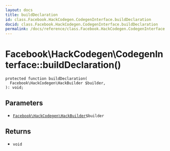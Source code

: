```yaml
---
layout: docs
title: buildDeclaration
id: class.Facebook.HackCodegen.CodegenInterface.buildDeclaration
docid: class.Facebook.HackCodegen.CodegenInterface.buildDeclaration
permalink: /docs/reference/class.Facebook.HackCodegen.CodegenInterface.buildDeclaration/
---
```

# Facebook\\HackCodegen\\CodegenInterface::buildDeclaration()




``` Hack
protected function buildDeclaration(
  Facebook\HackCodegen\HackBuilder $builder,
): void;
```




## Parameters




+ [` Facebook\HackCodegen\HackBuilder `](<class.Facebook.HackCodegen.HackBuilder.md>)`` $builder ``




## Returns




* ` void `